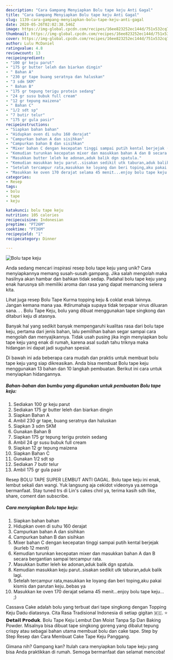 ```yaml
---
description: "Cara Gampang Menyiapkan Bolu tape keju Anti Gagal"
title: "Cara Gampang Menyiapkan Bolu tape keju Anti Gagal"
slug: 1139-cara-gampang-menyiapkan-bolu-tape-keju-anti-gagal
date: 2020-05-26T02:02:38.546Z
image: https://img-global.cpcdn.com/recipes/16ee823252ec144d/751x532cq70/bolu-tape-keju-foto-resep-utama.jpg
thumbnail: https://img-global.cpcdn.com/recipes/16ee823252ec144d/751x532cq70/bolu-tape-keju-foto-resep-utama.jpg
cover: https://img-global.cpcdn.com/recipes/16ee823252ec144d/751x532cq70/bolu-tape-keju-foto-resep-utama.jpg
author: Lulu McDaniel
ratingvalue: 4.8
reviewcount: 13
recipeingredient:
- "100 gr keju parut"
- "175 gr butter leleh dan biarkan dingin"
- " Bahan A"
- "230 gr tape buang seratnya dan haluskan"
- "3 sdm SKM"
- " Bahan B"
- "175 gr tepung terigu protein sedang"
- "24 gr susu bubuk full cream"
- "12 gr tepung maizena"
- " Bahan C"
- "1/2 sdt sp"
- "7 butir telur"
- "175 gr gula pasir"
recipeinstructions:
- "Siapkan bahan bahan"
- "Hidupkan oven di suhu 160 derajat"
- "Campurkan bahan A dan sisihkan"
- "Campurkan bahan B dan sisihkan"
- "Mixer bahan C dengan kecepatan tinggi sampai putih kental berjejak (kurleb 12 menit)"
- "Kemudian turunkan kecepatan mixer dan masukkan bahan A dan B secara bergantian sampai tercampur rata."
- "Masukkan butter leleh ke adonan,aduk balik dgn spatula."
- "Kemudian masukkan keju parut..sisakan sedikit utk taburan,aduk balik lagi."
- "Setelah tercampur rata,masukkan ke loyang dan beri toping,aku pakai kismis dan parutan keju..bebas ya"
- "Masukkan ke oven 170 derajat selama 45 menit...enjoy bolu tape keju... ;)"
categories:
- Resep
tags:
- bolu
- tape
- keju

katakunci: bolu tape keju 
nutrition: 105 calories
recipecuisine: Indonesian
preptime: "PT26M"
cooktime: "PT36M"
recipeyield: "1"
recipecategory: Dinner

---
```



![Bolu tape keju](https://img-global.cpcdn.com/recipes/16ee823252ec144d/751x532cq70/bolu-tape-keju-foto-resep-utama.jpg)

Anda sedang mencari inspirasi resep bolu tape keju yang unik? Cara menyiapkannya memang susah-susah gampang. Jika salah mengolah maka hasilnya akan hambar dan bahkan tidak sedap. Padahal bolu tape keju yang enak harusnya sih memiliki aroma dan rasa yang dapat memancing selera kita.

Lihat juga resep Bolu Tape Kurma topping keju &amp; coklat enak lainnya. Jangan kemana mana yaa. #dirumahaja supaya tidak terpapar virus diluaran sana. . . Bolu Tape Keju, bolu yang dibuat menggunakan tape singkong dan ditaburi keju di atasnya.

Banyak hal yang sedikit banyak mempengaruhi kualitas rasa dari bolu tape keju, pertama dari jenis bahan, lalu pemilihan bahan segar sampai cara mengolah dan menyajikannya. Tidak usah pusing jika ingin menyiapkan bolu tape keju yang enak di rumah, karena asal sudah tahu triknya maka hidangan ini dapat jadi suguhan spesial.


Di bawah ini ada beberapa cara mudah dan praktis untuk membuat bolu tape keju yang siap dikreasikan. Anda bisa membuat Bolu tape keju menggunakan 13 bahan dan 10 langkah pembuatan. Berikut ini cara untuk menyiapkan hidangannya.

<!--inarticleads1-->

##### Bahan-bahan dan bumbu yang digunakan untuk pembuatan Bolu tape keju:

1. Sediakan 100 gr keju parut
1. Sediakan 175 gr butter leleh dan biarkan dingin
1. Siapkan  Bahan A
1. Ambil 230 gr tape, buang seratnya dan haluskan
1. Siapkan 3 sdm SKM
1. Gunakan  Bahan B
1. Siapkan 175 gr tepung terigu protein sedang
1. Ambil 24 gr susu bubuk full cream
1. Siapkan 12 gr tepung maizena
1. Siapkan  Bahan C
1. Gunakan 1/2 sdt sp
1. Sediakan 7 butir telur
1. Ambil 175 gr gula pasir


Resep BOLU TAPE SUPER LEMBUT ANTI GAGAL. Bolu tape keju ini enak, lembut sekali dan wangi. Yuk langsung aja cekidot videonya ya.semoga bermanfaat. Stay tuned trs di Lin&#39;s cakes chnl ya, terima kasih sdh like, share, coment dan subscribe. 

<!--inarticleads2-->

##### Cara menyiapkan Bolu tape keju:

1. Siapkan bahan bahan
1. Hidupkan oven di suhu 160 derajat
1. Campurkan bahan A dan sisihkan
1. Campurkan bahan B dan sisihkan
1. Mixer bahan C dengan kecepatan tinggi sampai putih kental berjejak (kurleb 12 menit)
1. Kemudian turunkan kecepatan mixer dan masukkan bahan A dan B secara bergantian sampai tercampur rata.
1. Masukkan butter leleh ke adonan,aduk balik dgn spatula.
1. Kemudian masukkan keju parut..sisakan sedikit utk taburan,aduk balik lagi.
1. Setelah tercampur rata,masukkan ke loyang dan beri toping,aku pakai kismis dan parutan keju..bebas ya
1. Masukkan ke oven 170 derajat selama 45 menit...enjoy bolu tape keju... ;)


Cassava Cake adalah bolu yang terbuat dari tape singkong dengan Topping Keju Dadu diatasnya. Cita Rasa Tradisional Indonesia di setiap gigitan 🇲🇨. ⭐ 𝗗𝗲𝘁𝗮𝗶𝗹 𝗣𝗿𝗼𝗱𝘂𝗸. Bolu Tape Keju Lembut Dan Moist Tanpa Sp Dan Baking Powder. Misalnya bisa dibuat tape singkong goreng yang dibalut tepung crispy atau sebagai bahan utama membuat bolu dan cake tape. Step by Step Resep dan Cara Membuat Cake Tape Keju Panggang. 

Gimana nih? Gampang kan? Itulah cara menyiapkan bolu tape keju yang bisa Anda praktikkan di rumah. Semoga bermanfaat dan selamat mencoba!
